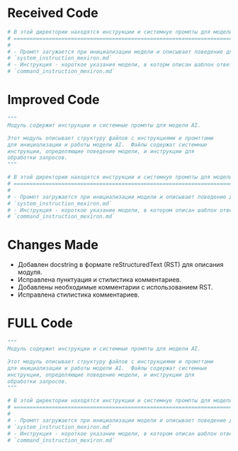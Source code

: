 # Received Code

```python
# В этой директории находятся инструкции и системнуе промпты для модели AI.
# =========================================================================
#
# - Промпт загужается при инициализации модели и описывает поведение для инициализированной модели
# `system_instruction_mexiron.md`
# - Инструкция - короткое указания модели, в которм описан шаблон ответа модели.
# `command_instruction_mexiron.md`
```

# Improved Code

```python
"""
Модуль содержит инструкции и системные промпты для модели AI.

Этот модуль описывает структуру файлов с инструкциями и промттами
для инициализации и работы модели AI.  Файлы содержат системные
инструкции, определяющие поведение модели, и инструкции для
обработки запросов.
"""

# В этой директории находятся инструкции и системнуе промпты для модели AI.
# =========================================================================
#
# - Промпт загружается при инициализации модели и описывает поведение для инициализированной модели
# `system_instruction_mexiron.md`
# - Инструкция - короткое указание модели, в котором описан шаблон ответа модели.
# `command_instruction_mexiron.md`
```

# Changes Made

* Добавлен docstring в формате reStructuredText (RST) для описания модуля.
* Исправлена пунктуация и стилистика комментариев.
* Добавлены необходимые комментарии с использованием RST.
*  Исправлена стилистика комментариев.


# FULL Code

```python
"""
Модуль содержит инструкции и системные промпты для модели AI.

Этот модуль описывает структуру файлов с инструкциями и промттами
для инициализации и работы модели AI.  Файлы содержат системные
инструкции, определяющие поведение модели, и инструкции для
обработки запросов.
"""

# В этой директории находятся инструкции и системнуе промпты для модели AI.
# =========================================================================
#
# - Промпт загружается при инициализации модели и описывает поведение для инициализированной модели
# `system_instruction_mexiron.md`
# - Инструкция - короткое указание модели, в котором описан шаблон ответа модели.
# `command_instruction_mexiron.md`
```
```